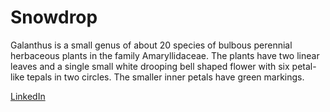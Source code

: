 # Snowdrop

Galanthus is a small genus of about 20 species of bulbous perennial herbaceous plants in the family Amaryllidaceae. The plants have two linear leaves and a single small white drooping bell shaped flower with six petal-like tepals in two circles. The smaller inner petals have green markings.

[LinkedIn](http://www.linkedin.com/in/vic-c/)


[//]: # (http://github.com/arve0/markdown-it-attrs)
